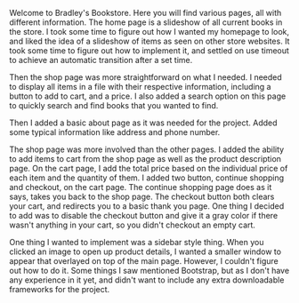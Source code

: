 Welcome to Bradley's Bookstore. Here you will find various pages, all with different information. The home page is a slideshow of all current books in the store.
I took some time to figure out how I wanted my homepage to look, and liked the idea of a slideshow of items as seen on other store websites. It took some time to figure
out how to implement it, and settled on use timeout to achieve an automatic transition after a set time.

Then the shop page was more straightforward on what I needed. I needed to display all items in a file with their respective information, including a button to add to cart, and a price.
I also added a search option on this page to quickly search and find books that you wanted to find.

Then I added a basic about page as it was needed for the project. Added some typical information like address and phone number. 

The shop page was more involved than the other pages. I added the ability to add items to cart from the shop page as well as the product description page. On the cart page, I add the total price based on the individual price of each item and the quantity of them. I added two button, continue shopping and checkout, on the cart page. The continue shopping page does as it says, takes
you back to the shop page. The checkout button both clears your cart, and redirects you to a basic thank you page. One thing I decided to add was to disable the checkout button and give it a gray
color if there wasn't anything in your cart, so you didn't checkout an empty cart.

One thing I wanted to implement was a sidebar style thing. When you clicked an image to open up product details, I wanted a smaller window to appear that overlayed on top of the main page. However,
I couldn't figure out how to do it. Some things I saw mentioned Bootstrap, but as I don't have any experience in it yet, and didn't want to include any extra downloadable frameworks for the project.
